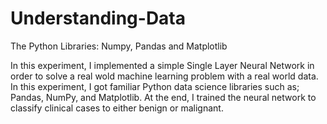 # Understanding-Data
The Python Libraries: Numpy, Pandas and Matplotlib

In this experiment, I implemented a simple Single Layer Neural Network in order to solve a real wold machine learning problem with a real world data.
In this experiment, I got familiar Python data science libraries such as; Pandas, NumPy, and Matplotlib.
At the end, I trained the neural network to classify clinical cases to either benign or malignant.
